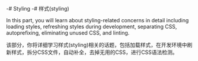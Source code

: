 -# Styling
-# 样式(styling)

In this part, you will learn about styling-related concerns in detail including loading styles, refreshing styles during development, separating CSS, autoprefixing, eliminating unused CSS, and linting.

该部分，你将详细学习样式(styling)相关的话题，包括加载样式，在开发环境中刷新样式，拆分CSS文件，自动补全，去掉无用的CSS，进行CSS语法检测。
